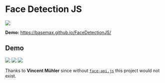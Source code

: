 # Face Detection JS

[![](https://user-images.githubusercontent.com/31125521/41526995-1a90e4e6-72e6-11e8-96d4-8b2ccdee5f79.gif)](https://basemax.github.io/FaceDetectionJS/)

**Demo:** https://basemax.github.io/FaceDetectionJS/

## Demo

[![](https://user-images.githubusercontent.com/31125521/46063404-00928b00-c16d-11e8-8f29-e9c50afd2bc8.jpg)](https://basemax.github.io/FaceDetectionJS/)
[![](https://user-images.githubusercontent.com/31125521/47383860-ea450400-d705-11e8-9880-d5d15d952661.gif)](https://basemax.github.io/FaceDetectionJS/)
[![](https://user-images.githubusercontent.com/31125521/47384002-41e36f80-d706-11e8-8cd9-b3102c1bee67.png)](https://basemax.github.io/FaceDetectionJS/)

Thanks to **Vincent Mühler** since without [`face-api.js`](https://github.com/justadudewhohacks/face-api.js/) this project would not exist.

